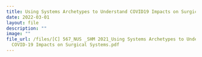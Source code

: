 ```yaml
---
title: Using Systems Archetypes to Understand COVID19 Impacts on Surgical Systems
date: 2022-03-01
layout: file
description: ""
image: ""
file_url: /files/[C] 567_NUS _SHM 2021_Using Systems Archetypes to Understand
  COVID-19 Impacts on Surgical Systems.pdf
---
```

